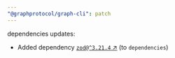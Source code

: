 ```yaml
---
"@graphprotocol/graph-cli": patch
---
```

dependencies updates:
  - Added dependency [`zod@^3.21.4` ↗︎](https://www.npmjs.com/package/zod/v/3.21.4) (to `dependencies`)
